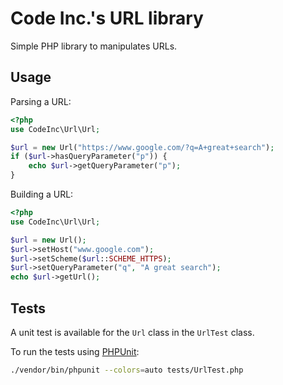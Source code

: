 # Code Inc.'s URL library

Simple PHP library to manipulates URLs. 

## Usage

Parsing a URL:
```php
<?php
use CodeInc\Url\Url;

$url = new Url("https://www.google.com/?q=A+great+search");
if ($url->hasQueryParameter("p")) {
	echo $url->getQueryParameter("p");
}
```

Building a URL:
```php
<?php 
use CodeInc\Url\Url;

$url = new Url();
$url->setHost("www.google.com");
$url->setScheme($url::SCHEME_HTTPS);
$url->setQueryParameter("q", "A great search");
echo $url->getUrl();
```

## Tests

A unit test is available for the `Url` class in the `UrlTest` class. 

To run the tests using [PHPUnit](https://phpunit.de/):

```bash
./vendor/bin/phpunit --colors=auto tests/UrlTest.php
```
